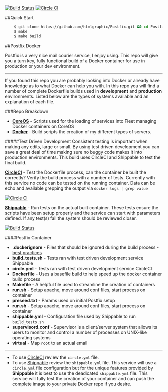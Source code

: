 [![Build Status](https://api.shippable.com/projects/54986113d46935d5fbc0d2ec/badge?branchName=master)](https://app.shippable.com/projects/54986113d46935d5fbc0d2ec/builds/latest) [![Circle CI](https://circleci.com/gh/htmlgraphic/Postfix/tree/master.svg?style=svg&circle-token=b99a13800c40caa2cc8bafa36258acccf038b8aa)](https://circleci.com/gh/htmlgraphic/Postfix/tree/master)


##Quick Start
```bash
	$ git clone https://github.com/htmlgraphic/Postfix.git && cd Postfix
	$ make
	$ make build
```

##Postfix Docker

Postfix is a very nice mail courier service, I enjoy using. This repo will give you a turn key, fully functional build of a Docker container for use in production or your dev environment.

---

If you found this repo you are probably looking into Docker or already have knowledge as to what Docker can help you with. In this repo you will find a number of complete Dockerfile builds used in **development** and **production** environments. Listed below are the types of systems available and an explanation of each file.

###Repo Breakdown
* [**CoreOS**](https://github.com/htmlgraphic/CoreOS) - Scripts used for the loading of services into Fleet managing Docker containers on CoreOS
* [**Docker**](https://github.com/htmlgraphic/Docker) - Build scripts the creation of my different types of servers.


#####Test Driven Development
Consistent testing is important when making any edits, large or small. By using test driven development you can save a great deal of time making sure no buggy code makes it into production environments. This build uses CircleCI and Shippable to test the final build.

**[CircleCI](https://circleci.com/gh/htmlgraphic/Postfix)** - Test the Dockerfile process, can the container be built the correctly? Verify the build process with a number of tests. Currently with this service no code can be tested on the running container. Data can be echo and available grepping the output via `docker logs | grep value`

[![Circle CI](https://circleci.com/gh/htmlgraphic/Postfix/tree/master.svg?style=svg&circle-token=b99a13800c40caa2cc8bafa36258acccf038b8aa)](https://circleci.com/gh/htmlgraphic/Postfix/tree/master)

**[Shippable](https://shippable.com)** - Run tests on the actual built container. These tests ensure the scripts have been setup properly and the service can start with parameters defined. If any test(s) fail the system should be reviewed closer.

[![Build Status](https://api.shippable.com/projects/54986113d46935d5fbc0d2ec/badge?branchName=master)](https://app.shippable.com/projects/54986113d46935d5fbc0d2ec/builds/latest)

####Postfix Container
* **.dockerignore** - Files that should be ignored during the build process - [best practices](https://docs.docker.com/articles/dockerfile_best-practices/#use-a-dockerignore-file)
* **build_tests.sh** - Tests ran with test driven development service Shippable
* **circle.yml** - Tests ran with test driven development service CircleCI
* **Dockerfile** - Uses a basefile build to help speed up the docker container build process
* **Makefile** - A helpful file used to streamline the creation of containers
* **run.sh** - Setup apache, move around conf files, start process on container
* **preseed.txt** - Params used on initial Postfix setup
* **run.sh** - Setup apache, move around conf files, start process on container
* **shippable.yml** - Configuration file used by Shippable to run `build_tests.sh`
* **supervisord.conf** - Supervisor is a client/server system that allows its users to monitor and control a number of processes on UNIX-like operating systems
* **virtual** - Map `root` to an actual email

---

* To use [CircleCI](https://circleci.com/gh/htmlgraphic/Docker) review the `circle.yml` file.
* To use [Shippable](http://shippable.com) review the `shippable.yml` file. This service will use a `circle.yml` file configuration but for the unique features provided by **Shippable** it is best to use the deadicated `shippable.yml` file. This service will fully test the creation of your container and can push the complete image to your private Docker repo if you desire.
